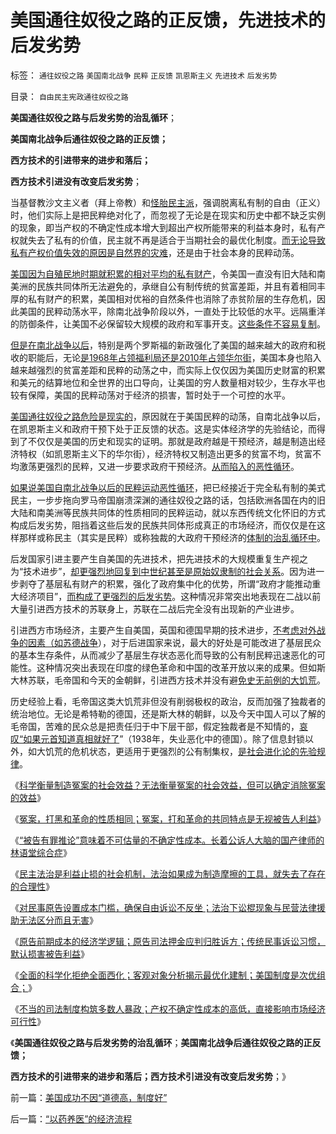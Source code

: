 # 美国通往奴役之路的正反馈，先进技术的后发劣势

标签： `通往奴役之路` `美国南北战争` `民粹` `正反馈` `凯恩斯主义` `先进技术` `后发劣势` 

目录： `自由民主宪政通往奴役之路`

**美国通往奴役之路与后发劣势的治乱循环**；

**美国南北战争后通往奴役之路的正反馈；**

**西方技术的引进带来的进步和落后；**

**西方技术引进没有改变后发劣势**；

当基督教沙文主义者（拜上帝教）和[怪胎民主派](../../../2012/3/26/东方民众缺乏对西方社会的了解.md)，强调脱离私有制的自由（正义）时，他们实际上是把民粹绝对化了，而忽视了无论是在现实和历史中都不缺乏实例的现象，即当产权的不确定性成本增大到超出产权所能带来的利益本身时，私有产权就失去了私有的价值，民主就不再是适合于当期社会的最优化制度。[而无论导致私有产权价值失效的原因是自然界的灾难](../../../2011/3/28/市场崩溃通向奴役之路的正反馈.md)，还是由于社会本身的民粹动荡。

[美国因为自殖民地时期就积累的相对平均的私有财产](../../../2011/10/3/欧洲是民主的后进社会；现代资本主义制度发源于美洲殖民地.md)，令美国一直没有旧大陆和南美洲的民族共同体所无法避免的，承继自公有制传统的贫富差距，并且有着相同丰厚的私有财产的积累，美国相对优裕的自然条件也消除了赤贫阶层的生存危机，因此美国的民粹动荡水平，除南北战争阶段以外，一直处于比较低的水平。远隔重洋的防御条件，让美国不必保留较大规模的政府和军事开支。[这些条件不容易复制](../../../2012/4/27/法权与治权的不同概念和“司法独立”.md)。

[但是在南北战争以后](../../../2012/1/4/美国“加税容易减税难”恰证“愚民总是大多数”.md)，特别是两个罗斯福的新政强化了美国的越来越大的政府和税收的职能后，无论[是1968年占领福利局还是2010年占领华尔街](../../../2011/10/17/占领大企业，占领福利局，占领华尔街.md)，美国本身也陷入越来越强烈的贫富差距和民粹的动荡之中，而实际上仅仅因为美国历史财富的积累和美元的结算地位和全世界的出口导向，让美国的穷人数量相对较少，生存水平也较有保障，美国的民粹动荡对于经济的损害，暂时处于一个可控的水平。

[美国通往奴役之路危险是现实的](../../../2011/12/14/人权私有制解放是艰辛的进程，“现代通往奴役之路”的转折点.md)，原因就在于美国民粹的动荡，自南北战争以后，在凯恩斯主义和政府干预下处于正反馈的状态。这是实体经济学的先验结论，而得到了不仅仅是美国的历史和现实的证明。那就是政府越是干预经济，越是制造出经济特权（如凯恩斯主义下的华尔街），经济特权又制造出更多的贫富不均，贫富不均激荡更强烈的民粹，又进一步要求政府干预经济。[从而陷入的恶性循环](../../../2011/10/19/罗马亡于爱国主义，美国可能亡于“向弱者倾斜”.md)。

[如果说美国自南北战争以后的民粹运动恶性循环](../../../2011/7/14/法律可以被道德践踏，道德借口就会无穷无尽.md)，把已经接近于完全私有制的美式民主，一步步拖向罗马帝国崩溃深渊的通往奴役之路的话，包括欧洲各国在内的旧大陆和南美洲等民族共同体的性质相同的民粹运动，就以东西传统文化怀旧的方式构成后发劣势，阻挡着这些后发的民族共同体形成真正的市场经济，而仅仅是在这样那样或称民主（其实是民粹）或称独裁的大政府干预经济的[体制的治乱循环中](../../../2011/3/11/被民粹运动阻断的资本主义进程.md)。

后发国家引进主要产生自美国的先进技术，把先进技术的大规模重复生产视之为“技术进步”，[却更强烈地回复到中世纪甚至是原始奴隶制的社会关系](../../../2011/12/1/后发劣势的N个陷阱；人民群众不是正义的象征.md)。因为进一步剥夺了基层私有财产的积累，强化了政府集中化的优势，所谓“政府才能推动重大经济项目”，[而构成了更强烈的后发劣势](../../../2011/12/14/实体经济学逻辑下的历史素描，向“反谷物法运动”学习.md)。这种情况非常突出地表现在二战以前大量引进西方技术的苏联身上，苏联在二战后完全没有出现新的产业进步。

引进西方市场经济，主要产生自美国，英国和德国早期的技术进步，[不考虑对外战争的因素（如苏德战争](../../../2009/12/24/短板决定实力，要素替代的战斗力.md)），对于后进国家来说，最大的好处是可能改进了基层民众的基本生存条件，从而减少了基层生存状态恶化而导致的公有制民粹迅速恶化的可能性。这种情况突出表现在印度的绿色革命和中国的改革开放以来的成果。但如斯大林苏联，毛帝国和今天的金朝鲜，引进西方技术并没有避[免史无前例的大饥荒](../../../2012/3/11/阿马蒂亚森：大饥荒！正常死亡的扩大化.md)。

历史经验上看，毛帝国这类大饥荒非但没有削弱极权的政治，反而加强了独裁者的统治地位。无论是希特勒的德国，还是斯大林的朝鲜，以及今天中国人可以了解的毛帝国，苦难的民众总是把责任归于中下层干部，假定独裁者是不知情的，[哀叹“如果元首知道真相就好了](../../../2011/11/11/很多贫民还是认毛主席的.md)”（1938年，失业恶化中的德国）。除了信息封锁以外，如大饥荒的危机状态，更适用于更强烈的公有制集权，[是社会进化论的先验规律](../../../2011/1/8/当“居安思危”成为陋习.md)。

《[科学衡量制造冤案的社会效益？无法衡量冤案的社会效益，但可以确定消除冤案的效益](../../../2012/4/28/科学地衡量制造冤案的社会效益.md)》

《[冤案，打黑和革命的性质相同；冤案，打和革命的共同特点是无视被告人利益](../../../2012/4/28/文革和斯大林主义中的被告人利益.md)》

《[“被告有罪推论”意味着不可估量的不确定性成本。长着公诉人大脑的国产律师的林语堂综合症](../../../2012/4/28/无视被告利益的“法治”，长着公诉人大脑的“律师”.md)》

《[民主法治是利益止损的社会机制，法治如果成为制造摩擦的工具，就失去了存在的合理性](../../../2012/4/29/法治是利益止损的自治机制，讼棍不是有益的社会现象.md)》

《[对民事原告设置成本门槛，确保自由诉讼不反坐；法治下讼棍现象与民营法律援助无法区分而且无害](../../../2012/4/29/讼棍现象有害但必须合法，以确保自由诉讼.md)》

《[原告前期成本的经济学逻辑；原告司法押金应判归胜诉方；传统民事诉讼习惯，默认损害被告利益](../../../2012/4/29/原告司法押金应判归胜诉方；美国和罗马法制的得失；.md)》

《[全面的科学化拒绝全面西化；客观对象分析揭示最优化建制；美国制度是次优组合；](../../../2012/4/30/科学化拒绝全面西化,美国制度是次优组合.md)》

《[不当的司法制度构筑多数人暴政；产权不确定性成本的高低，直接影响市场经济可行性](../../../2012/4/30/美国成功不因“道德高，制度好”.md)》

《**美国通往奴役之路与后发劣势的治乱循环**；**美国南北战争后通往奴役之路的正反馈；**

**西方技术的引进带来的进步和落后；西方技术引进没有改变后发劣势**；》

前一篇：[美国成功不因“道德高，制度好”](../../../2012/4/30/美国成功不因“道德高，制度好”.md)

后一篇：[“以药养医”的经济流程](../../../2012/5/1/“以药养医”的经济流程.md)
